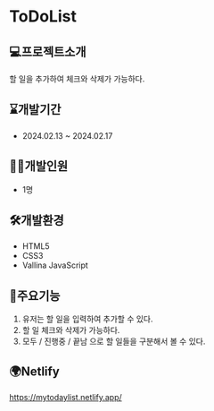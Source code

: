 # ToDoList

## 💻프로젝트소개

할 일을 추가하여 체크와 삭제가 가능하다.

## ⌛개발기간

+ 2024.02.13 ~ 2024.02.17

## 👩‍💻개발인원

+ 1명

## 🛠️개발환경

+ HTML5
+ CSS3
+ Vallina JavaScript
  
## 📌주요기능

1. 유저는 할 일을 입력하여 추가할 수 있다.
2. 할 일 체크와 삭제가 가능하다.
3. 모두 / 진행중 / 끝남 으로 할 일들을 구분해서 볼 수 있다.

## 🌍Netlify
https://mytodaylist.netlify.app/ 
